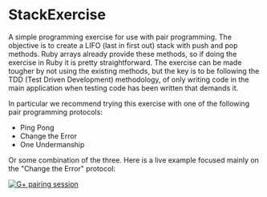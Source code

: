 StackExercise
=============

A simple programming exercise for use with pair programming.  The objective is to create a LIFO (last in first out) stack with push and pop methods.  Ruby arrays already provide these methods, so if doing the exercise in Ruby it is pretty straightforward.  The exercise can be made tougher by not using the existing methods, but the key is to be following the TDD (Test Driven Development) methodology, of only writing code in the main application when testing code has been written that demands it.

In particular we recommend trying this exercise with one of the following pair programming protocols:

* Ping Pong
* Change the Error
* One Undermanship

Or some combination of the three.  Here is a live example focused mainly on the "Change the Error" protocol:

[![G+ pairing session](https://i1.ytimg.com/vi/cosJuCaxEpo/3.jpg?time=1385984846746)](https://www.youtube.com/watch?v=cosJuCaxEpo)
